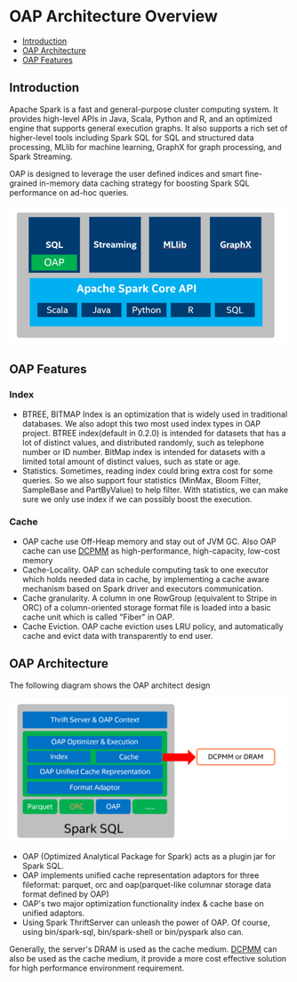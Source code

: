 # OAP Architecture Overview


* [Introduction](#introduction)
* [OAP Architecture](#oap-architecture)
* [OAP Features](#oap-Features)


## Introduction

Apache Spark is a fast and general-purpose cluster computing system. It provides high-level APIs in Java, Scala, Python and R, and an optimized engine that supports general execution graphs. It also supports a rich set of higher-level tools including Spark SQL for SQL and structured data processing, MLlib for machine learning, GraphX for graph processing, and Spark Streaming.

OAP is designed to leverage the user defined indices and smart fine-grained in-memory data caching strategy for boosting Spark SQL performance on ad-hoc queries.


![OAP-INTRODUCTION](./image/OAP-Introduction.PNG)


## OAP Features
### Index 

- BTREE, BITMAP Index is an optimization that is widely used in traditional databases. We also adopt this two most used index types in OAP project. BTREE index(default in 0.2.0) is intended for datasets that has a lot of distinct values, and distributed randomly, such as telephone number or ID number. BitMap index is intended for datasets with a limited total amount of distinct values, such as state or age.
- Statistics. Sometimes, reading index could bring extra cost for some queries. So we also support four statistics (MinMax, Bloom Filter, SampleBase and PartByValue) to help filter. With statistics, we can make sure we only use index if we can possibly boost the execution.


### Cache
- OAP cache use Off-Heap memory and stay out of JVM GC. Also OAP cache can use [DCPMM](https://www.intel.com/content/www/us/en/architecture-and-technology/optane-dc-persistent-memory.html) as high-performance, high-capacity, low-cost memory
- Cache-Locality. OAP can schedule computing task to one executor which holds needed data in cache, by implementing a cache aware mechanism based on Spark driver and executors communication.
- Cache granularity. A column in one RowGroup (equivalent to Stripe in ORC) of a column-oriented storage format file is loaded into a basic cache unit which is called "Fiber" in OAP.
- Cache Eviction. OAP cache eviction uses LRU policy, and automatically cache and evict data with transparently to end user.



## OAP Architecture


The following diagram shows the OAP architect design 

![OAP-ARCHITECTURE](./image/OAP-Architecture.PNG)


- OAP (Optimized Analytical Package for Spark) acts as a plugin jar for Spark SQL.  
- OAP implements unified cache representation adaptors for three fileformat: parquet, orc and oap(parquet-like columnar storage data format defined by OAP)  
- OAP's two major optimization functionality index & cache base on unified adaptors.
- Using Spark ThriftServer can unleash the power of OAP. Of course, using bin/spark-sql, bin/spark-shell or bin/pyspark also can.

Generally, the server's DRAM is used as the cache medium. [DCPMM](https://www.intel.com/content/www/us/en/architecture-and-technology/optane-dc-persistent-memory.html) can also be used as the cache medium, it provide a more cost effective solution for high performance environment requirement.



